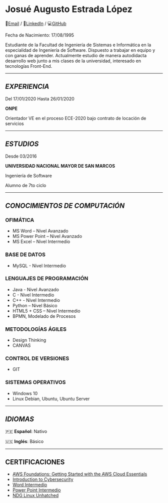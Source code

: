# __Josué Augusto Estrada López__

:email:[Email](mailto:josuestrd@outlook.com) / :link:[LinkedIn](https://www.linkedin.com/in/josuestrd) / :computer:[GitHub](https://github.com/JosueEstrada)

Fecha de Nacimiento:  17/08/1995

Estudiante de la Facultad de Ingeniería de Sistemas e Informática en la especialidad de Ingeniería de Software\. Dispuesto a trabajar en equipo y con ganas de aprender\. Actualmente estudio de manera autodidacta desarrollo web junto a mis clases de la universidad, interesado en tecnologías Front\-End\.

---
## *EXPERIENCIA*

Del   17/01/2020 Hasta 26/01/2020

__ONPE__

Orientador VE en el proceso ECE\-2020 bajo contrato de locación de servicios

---
## *ESTUDIOS*

Desde 03/2016

__UNIVERSIDAD NACIONAL MAYOR DE SAN MARCOS__

Ingeniería de Software

Alumno de 7to ciclo

---
## *CONOCIMIENTOS DE COMPUTACIÓN*

### OFIMÁTICA

- MS Word – Nivel Avanzado
- MS Power Point – Nivel Avanzado
- MS Excel – Nivel Intermedio

### BASE DE DATOS

- MySQL \- 	Nivel Intermedio

### LENGUAJES DE PROGRAMACIÓN

- Java \-	Nivel Avanzado
- C    \-	Nivel Intermedio
- C\+\+  \-	Nivel Intermedio
- Python – Nivel Básico
- HTML5 \+ CSS – Nivel Intermedio
- BPMN, Modelado de Procesos

### METODOLOGÍAS ÁGILES

- Design Thinking
- CANVAS

### CONTROL DE VERSIONES

- GIT

### SISTEMAS OPERATIVOS

- Windows 10
- Linux Debian, Ubuntu, Ubuntu Server

---
## *IDIOMAS*
:peru: **Español**: Nativo

:us: **Inglés**: Básico

---
## CERTIFICACIONES

- [AWS Foundations: Getting Started with the AWS Cloud Essentials](https://drive.google.com/file/d/1W340XpI54tR-2zwf8M3AKHnixMvHLn_q/view?usp=sharing)
- [Introduction to Cybersecurity](https://www.credly.com/badges/f42bb7fa-015f-4e00-8251-ccfb293b76d1/public_url)
- [Word Intermedio](https://cursos.campusromero.pe/certificates/83acdab4b24741609ab19efcb323db26)
- [Power Point Intermedio](https://cursos.campusromero.pe/certificates/0100aeb7ac0c4ca08c29d577e404845e)
- [NDG Linux Unhatched](https://drive.google.com/file/d/1xbOdpAkZaKskc0He9MvZzL8WukBO1cKT/view?usp=sharing)
